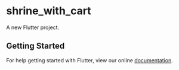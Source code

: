 # shrine_with_cart

A new Flutter project.

## Getting Started

For help getting started with Flutter, view our online
[documentation](https://flutter.io/).
